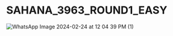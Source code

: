 # SAHANA_3963_ROUND1_EASY

![WhatsApp Image 2024-02-24 at 12 04 39 PM (1)](https://github.com/anishaabhinav/SAHANA_3963_ROUND1_EASY/assets/155614467/37f9d096-f892-49e1-b8eb-183143a581b5)
